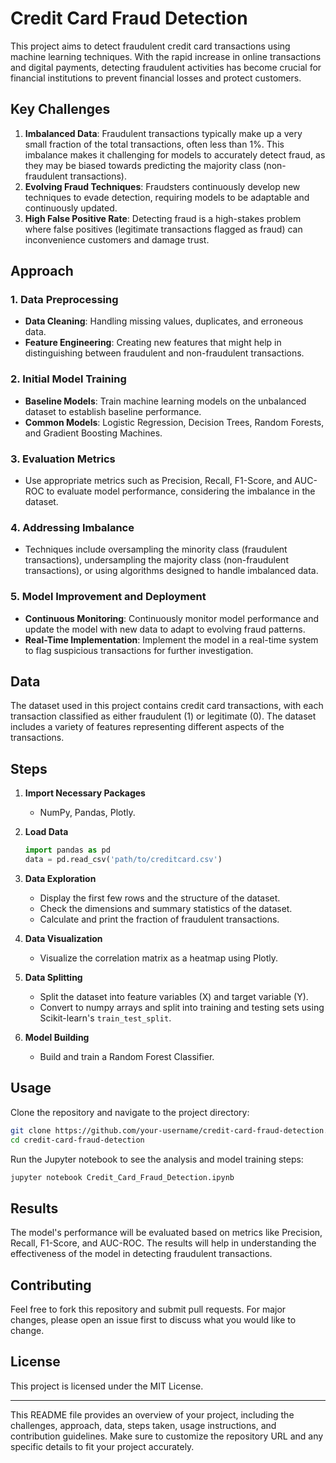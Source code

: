 # Credit Card Fraud Detection

This project aims to detect fraudulent credit card transactions using machine learning techniques. With the rapid increase in online transactions and digital payments, detecting fraudulent activities has become crucial for financial institutions to prevent financial losses and protect customers.

## Key Challenges
1. **Imbalanced Data**: Fraudulent transactions typically make up a very small fraction of the total transactions, often less than 1%. This imbalance makes it challenging for models to accurately detect fraud, as they may be biased towards predicting the majority class (non-fraudulent transactions).
2. **Evolving Fraud Techniques**: Fraudsters continuously develop new techniques to evade detection, requiring models to be adaptable and continuously updated.
3. **High False Positive Rate**: Detecting fraud is a high-stakes problem where false positives (legitimate transactions flagged as fraud) can inconvenience customers and damage trust.

## Approach

### 1. Data Preprocessing
- **Data Cleaning**: Handling missing values, duplicates, and erroneous data.
- **Feature Engineering**: Creating new features that might help in distinguishing between fraudulent and non-fraudulent transactions.

### 2. Initial Model Training
- **Baseline Models**: Train machine learning models on the unbalanced dataset to establish baseline performance.
- **Common Models**: Logistic Regression, Decision Trees, Random Forests, and Gradient Boosting Machines.

### 3. Evaluation Metrics
- Use appropriate metrics such as Precision, Recall, F1-Score, and AUC-ROC to evaluate model performance, considering the imbalance in the dataset.

### 4. Addressing Imbalance
- Techniques include oversampling the minority class (fraudulent transactions), undersampling the majority class (non-fraudulent transactions), or using algorithms designed to handle imbalanced data.

### 5. Model Improvement and Deployment
- **Continuous Monitoring**: Continuously monitor model performance and update the model with new data to adapt to evolving fraud patterns.
- **Real-Time Implementation**: Implement the model in a real-time system to flag suspicious transactions for further investigation.

## Data
The dataset used in this project contains credit card transactions, with each transaction classified as either fraudulent (1) or legitimate (0). The dataset includes a variety of features representing different aspects of the transactions.

## Steps

1. **Import Necessary Packages**
   - NumPy, Pandas, Plotly.

2. **Load Data**
   ```python
   import pandas as pd
   data = pd.read_csv('path/to/creditcard.csv')
   ```

3. **Data Exploration**
   - Display the first few rows and the structure of the dataset.
   - Check the dimensions and summary statistics of the dataset.
   - Calculate and print the fraction of fraudulent transactions.

4. **Data Visualization**
   - Visualize the correlation matrix as a heatmap using Plotly.

5. **Data Splitting**
   - Split the dataset into feature variables (X) and target variable (Y).
   - Convert to numpy arrays and split into training and testing sets using Scikit-learn's `train_test_split`.

6. **Model Building**
   - Build and train a Random Forest Classifier.

## Usage
Clone the repository and navigate to the project directory:
```bash
git clone https://github.com/your-username/credit-card-fraud-detection.git
cd credit-card-fraud-detection
```
Run the Jupyter notebook to see the analysis and model training steps:
```bash
jupyter notebook Credit_Card_Fraud_Detection.ipynb
```

## Results
The model's performance will be evaluated based on metrics like Precision, Recall, F1-Score, and AUC-ROC. The results will help in understanding the effectiveness of the model in detecting fraudulent transactions.

## Contributing
Feel free to fork this repository and submit pull requests. For major changes, please open an issue first to discuss what you would like to change.

## License
This project is licensed under the MIT License.

---

This README file provides an overview of your project, including the challenges, approach, data, steps taken, usage instructions, and contribution guidelines. Make sure to customize the repository URL and any specific details to fit your project accurately.
